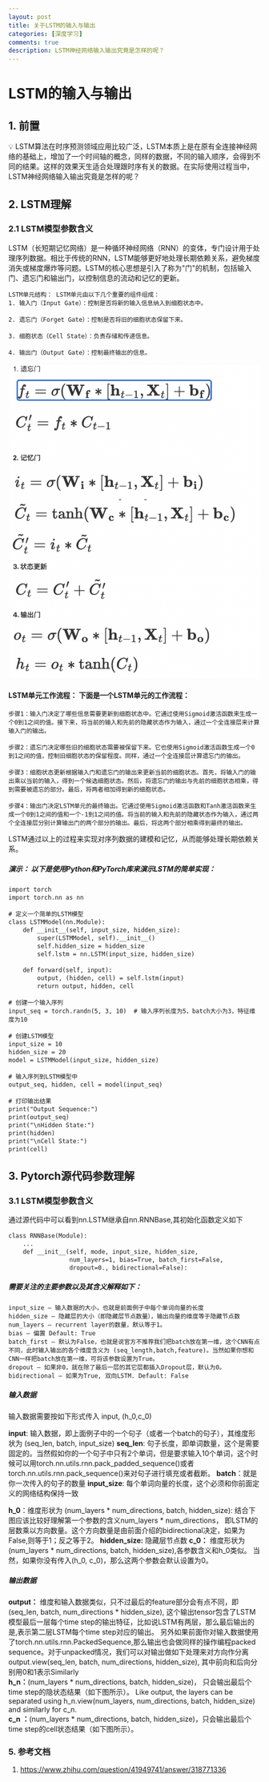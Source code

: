 ```yaml
---
layout: post
title: 关于LSTM的输入与输出
categories: [深度学习]
comments: true
description: LSTM神经网络输入输出究竟是怎样的呢？
---
```


# LSTM的输入与输出
## 1. 前置
💡 LSTM算法在时序预测领域应用比较广泛，LSTM本质上是在原有全连接神经网络的基础上，增加了一个时间轴的概念，同样的数据，不同的输入顺序，会得到不同的结果。这样的效果天生适合处理跟时序有关的数据。在实际使用过程当中，LSTM神经网络输入输出究竟是怎样的呢？


## 2. LSTM理解
### 2.1 LSTM模型参数含义
LSTM（长短期记忆网络）是一种循环神经网络（RNN）的变体，专门设计用于处理序列数据。相比于传统的RNN，LSTM能够更好地处理长期依赖关系，避免梯度消失或梯度爆炸等问题。LSTM的核心思想是引入了称为"门"的机制，包括输入门、遗忘门和输出门，以控制信息的流动和记忆的更新。
```
LSTM单元结构： LSTM单元由以下几个重要的组件组成：
1. 输入门（Input Gate）：控制是否将新的输入信息纳入到细胞状态中。

2. 遗忘门（Forget Gate）：控制是否将旧的细胞状态保留下来。

3. 细胞状态（Cell State）：负责存储和传递信息。

4. 输出门（Output Gate）：控制最终输出的信息。
```

![avatar](/images/2022/lstm-alg.png)

#### LSTM单元工作流程： 下面是一个LSTM单元的工作流程：
```
步骤1：输入门决定了哪些信息需要更新到细胞状态中。它通过使用Sigmoid激活函数来生成一个0到1之间的值。接下来，将当前的输入和先前的隐藏状态作为输入，通过一个全连接层来计算输入门的输出。

步骤2：遗忘门决定哪些旧的细胞状态需要被保留下来。它也使用Sigmoid激活函数生成一个0到1之间的值，控制旧细胞状态的保留程度。同样，通过一个全连接层计算遗忘门的输出。

步骤3：细胞状态更新根据输入门和遗忘门的输出来更新当前的细胞状态。首先，将输入门的输出乘以当前的输入，得到一个候选细胞状态。然后，将遗忘门的输出与先前的细胞状态相乘，得到需要被遗忘的部分。最后，将两者相加得到新的细胞状态。

步骤4：输出门决定LSTM单元的最终输出。它通过使用Sigmoid激活函数和Tanh激活函数来生成一个0到1之间的值和一个-1到1之间的值。将当前的输入和先前的隐藏状态作为输入，通过两个全连接层分别计算输出门的两个部分的输出。最后，将这两个部分相乘得到最终的输出。
```

LSTM通过以上的过程来实现对序列数据的建模和记忆，从而能够处理长期依赖关系。

##### 演示： 以下是使用Python和PyTorch库来演示LSTM的简单实现：
```
import torch
import torch.nn as nn

# 定义一个简单的LSTM模型
class LSTMModel(nn.Module):
    def __init__(self, input_size, hidden_size):
        super(LSTMModel, self).__init__()
        self.hidden_size = hidden_size
        self.lstm = nn.LSTM(input_size, hidden_size)
        
    def forward(self, input):
        output, (hidden, cell) = self.lstm(input)
        return output, hidden, cell

# 创建一个输入序列
input_seq = torch.randn(5, 3, 10)  # 输入序列长度为5，batch大小为3，特征维度为10

# 创建LSTM模型
input_size = 10
hidden_size = 20
model = LSTMModel(input_size, hidden_size)

# 输入序列到LSTM模型中
output_seq, hidden, cell = model(input_seq)

# 打印输出结果
print("Output Sequence:")
print(output_seq)
print("\nHidden State:")
print(hidden)
print("\nCell State:")
print(cell)
```

## 3. Pytorch源代码参数理解
### 3.1 LSTM模型参数含义
通过源代码中可以看到nn.LSTM继承自nn.RNNBase,其初始化函数定义如下
```
class RNNBase(Module):
	...
    def __init__(self, mode, input_size, hidden_size,
                 num_layers=1, bias=True, batch_first=False,
                 dropout=0., bidirectional=False):
```
##### 需要关注的主要参数以及其含义解释如下：
```
input_size – 输入数据的大小，也就是前面例子中每个单词向量的长度
hidden_size – 隐藏层的大小（即隐藏层节点数量），输出向量的维度等于隐藏节点数
num_layers – recurrent layer的数量，默认等于1。
bias – 偏置 Default: True
batch_first – 默认为False，也就是说官方不推荐我们把batch放在第一维，这个CNN有点不同，此时输入输出的各个维度含义为 (seq_length,batch,feature)。当然如果你想和CNN一样把batch放在第一维，可将该参数设置为True。
dropout – 如果非0，就在除了最后一层的其它层都插入Dropout层，默认为0。
bidirectional – 如果为True, 双向LSTM. Default: False

```


##### 输入数据
输入数据需要按如下形式传入 input, (h_0,c_0)

**input**: 输入数据，即上面例子中的一个句子（或者一个batch的句子），其维度形状为 (seq_len, batch, input_size)
**seq_len**: 句子长度，即单词数量，这个是需要固定的。当然假如你的一个句子中只有2个单词，但是要求输入10个单词，这个时候可以用torch.nn.utils.rnn.pack_padded_sequence()或者torch.nn.utils.rnn.pack_sequence()来对句子进行填充或者截断。
**batch**：就是你一次传入的句子的数量
**input_size**: 每个单词向量的长度，这个必须和你前面定义的网络结构保持一致

**h_0**：维度形状为 (num_layers * num_directions, batch, hidden_size):
结合下图应该比较好理解第一个参数的含义num_layers * num_directions， 即LSTM的层数乘以方向数量。这个方向数量是由前面介绍的bidirectional决定，如果为False,则等于1；反之等于2。
**hidden_size:** 隐藏层节点数
**c_0：** 维度形状为 (num_layers * num_directions, batch, hidden_size),各参数含义和h_0类似。
当然，如果你没有传入(h_0, c_0)，那么这两个参数会默认设置为0。

##### 输出数据
**output：** 维度和输入数据类似，只不过最后的feature部分会有点不同，即 (seq_len, batch, num_directions * hidden_size), 这个输出tensor包含了LSTM模型最后一层每个time step的输出特征，比如说LSTM有两层，那么最后输出的是,表示第二层LSTM每个time step对应的输出。
另外如果前面你对输入数据使用了torch.nn.utils.rnn.PackedSequence,那么输出也会做同样的操作编程packed sequence。对于unpacked情况，我们可以对输出做如下处理来对方向作分离output.view(seq_len, batch, num_directions, hidden_size), 其中前向和后向分别用0和1表示Similarly
<br>
**h_n：**(num_layers * num_directions, batch, hidden_size)，
只会输出最后个time step的隐状态结果（如下图所示）。
Like output, the layers can be separated using h_n.view(num_layers, num_directions, batch, hidden_size) and similarly for c_n.
<br>
**c_n ：**(num_layers * num_directions, batch, hidden_size)，只会输出最后个time step的cell状态结果（如下图所示）。
<br>

### 5. 参考文档
1. https://www.zhihu.com/question/41949741/answer/318771336